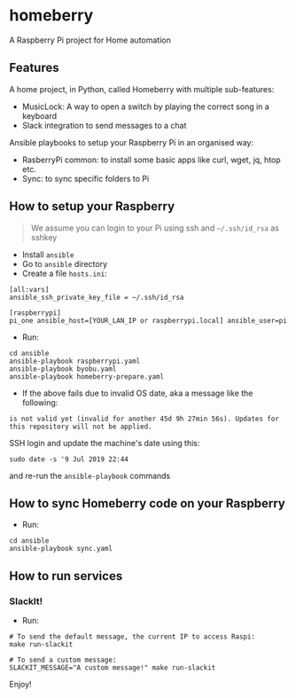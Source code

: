 # homeberry

A Raspberry Pi project for Home automation

## Features

A home project, in Python, called Homeberry with multiple sub-features:

- MusicLock: A way to open a switch by playing the correct song in a keyboard
- Slack integration to send messages to a chat

Ansible playbooks to setup your Raspberry Pi in an organised way:

- RasberryPi common: to install some basic apps like curl, wget, jq, htop etc.
- Sync: to sync specific folders to Pi

## How to setup your Raspberry

> We assume you can login to your Pi using ssh and `~/.ssh/id_rsa` as sshkey

- Install `ansible`
- Go to `ansible` directory
- Create a file `hosts.ini`:
```
[all:vars]
ansible_ssh_private_key_file = ~/.ssh/id_rsa

[raspberrypi]
pi_one ansible_host=[YOUR_LAN_IP or raspberrypi.local] ansible_user=pi
```
- Run:
```
cd ansible
ansible-playbook raspberrypi.yaml
ansible-playbook byobu.yaml
ansible-playbook homeberry-prepare.yaml
```
- If the above fails due to invalid OS date, aka a message like the following:
```
is not valid yet (invalid for another 45d 9h 27min 56s). Updates for this repository will not be applied.
```
SSH login and update the machine's date using  this:
```
sudo date -s '9 Jul 2019 22:44
```
and re-run the `ansible-playbook` commands

## How to sync Homeberry code on your Raspberry

- Run:
```
cd ansible
ansible-playbook sync.yaml
```

## How to run services

### SlackIt!

- Run:
```
# To send the default message, the current IP to access Raspi:
make run-slackit

# To send a custom message:
SLACKIT_MESSAGE="A custom message!" make run-slackit
```

Enjoy!
